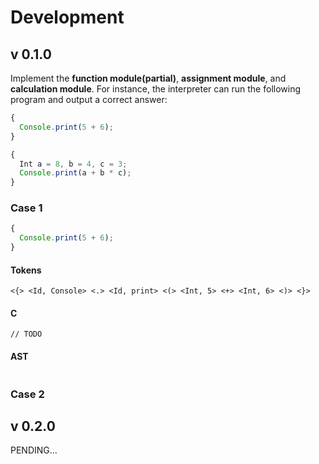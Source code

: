 # Development

## v 0.1.0

Implement the **function module(partial)**, **assignment module**, and **calculation module**. For instance, the interpreter can run the following program and output a correct answer:

~~~javascript
{
  Console.print(5 + 6);
}
~~~

~~~javascript
{
  Int a = 8, b = 4, c = 3;
  Console.print(a + b * c);
}
~~~

### Case 1

~~~javascript
{
  Console.print(5 + 6);
}
~~~

#### Tokens

~~~
<{> <Id, Console> <.> <Id, print> <(> <Int, 5> <+> <Int, 6> <)> <}>
~~~

#### C

~~~
// TODO
~~~

#### AST

~~~

~~~

### Case 2

## v 0.2.0

PENDING...

